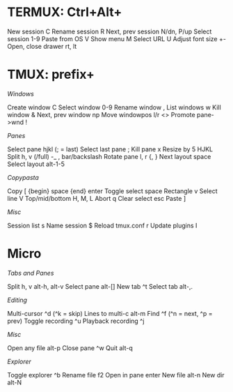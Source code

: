 # TERMUX: Ctrl+Alt+

New session         C
Rename session      R
Next, prev session  N/dn, P/up
Select session      1-9
Paste from OS       V
Show menu           M
Select URL          U
Adjust font size    +-
Open, close drawer  rt, lt

# TMUX: prefix+

*Windows*

Create window       C
Select window       0-9
Rename window       ,
List windows        w
Kill window         &
Next, prev window   np
Move windowpos l/r  <>
Promote pane->wnd   !

*Panes*

Select pane         hjkl (; = last)
Select last pane    ;
Kill pane           x
Resize by 5         HJKL
Split h, v (/full)  -_ , bar/backslash
Rotate pane l, r    {, }
Next layout         space
Select layout       alt-1-5

*Copypasta*

Copy                [ {begin} space {end} enter
Toggle select       space
Rectangle           v
Select line         V
Top/mid/bottom      H, M, L
Abort               q
Clear select        esc
Paste               ]

*Misc*

Session list        s
Name session        $
Reload tmux.conf    r
Update plugins      I

# Micro

*Tabs and Panes*

Split h, v          alt-h, alt-v
Select pane         alt-[]
New tab             ^t
Select tab          alt-,.

*Editing*

Multi-cursor        ^d (^k = skip)
Lines to multi-c    alt-m
Find                ^f (^n = next, ^p = prev)
Toggle recording    ^u
Playback recording  ^j

*Misc*

Open any file       alt-p
Close pane          ^w
Quit                alt-q

*Explorer*

Toggle explorer     ^b
Rename file         f2
Open in pane        enter
New file            alt-n
New dir             alt-N
